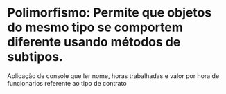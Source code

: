 # Polimorfismo: Permite que objetos do mesmo tipo  se comportem diferente usando métodos de subtipos.
Aplicação de console que ler nome, horas trabalhadas e valor por hora de funcionarios referente ao tipo de contrato
